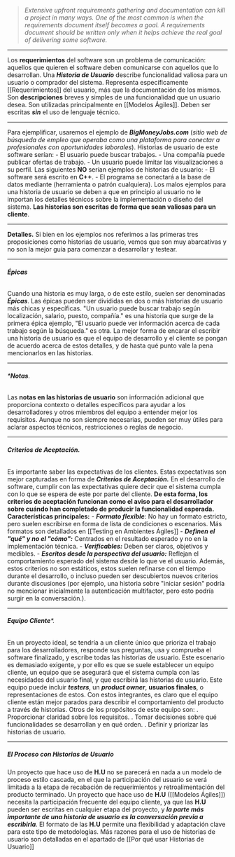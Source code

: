 > *Extensive upfront requirements gathering and documentation can kill a project in many ways. One of the most common is when the requirements document itself becomes a goal. A requirements document should be written only when it helps achieve the real goal of delivering some software.*
****

Los **requerimientos** del software son un problema de comunicación: aquellos que quieren el software deben comunicarse con aquellos que lo desarrollan. 
Una ***Historia de Usuario*** describe funcionalidad valiosa para un usuario o comprador del sistema. Representa específicamente [[Requerimientos]] del usuario, más que la documentación de los mismos. Son **descripciones** breves y simples de una funcionalidad que un usuario desea. Son utilizadas principalmente en [[Modelos Ágiles]].
Deben ser escritas ***sin*** el uso de lenguaje técnico.
****
Para ejemplificar, usaremos el ejemplo de ***BigMoneyJobs.com*** (*sitio web de búsqueda de empleo que operaba como una plataforma para conectar a profesionales con oportunidades laborales*). Historias de usuario de este software serían:
	- El usuario puede buscar trabajos.
	- Una compañía puede publicar ofertas de trabajo.
	- Un usuario puede limitar las visualizaciones a su perfil.
Las siguientes ****NO**** serían ejemplos de historias de usuario:
	- El software será escrito en **C++**.
	- El programa se conectará a la base de datos mediante (herramienta o patrón cualquiera).
Los malos ejemplos para una historia de usuario se deben a que en principio al usuario no le importan los detalles técnicos sobre la implementación o diseño del sistema. **Las historias son escritas de forma que sean valiosas para un cliente**.
****
****Detalles.**** Si bien en los ejemplos nos referimos a las primeras tres proposiciones como historias de usuario, vemos que son muy abarcativas y no son la mejor guía para comenzar a desarrollar y testear. 
****
###### **Épicas**
Cuando una historia es muy larga, o de este estilo, suelen ser denominadas ***Épicas***. Las épicas pueden ser divididas en dos o más historias de usuario más chicas y específicas. "Un usuario puede buscar trabajo según localización, salario, puesto, compañía." es una historia que surge de la primera épica ejemplo, "El usuario puede ver información acerca de cada trabajo según la búsqueda." es otra. 
La mejor forma de encarar el escribir una historia de usuario es que el equipo de desarrollo y el cliente se pongan de acuerdo acerca de estos detalles, y de hasta qué punto vale la pena mencionarlos en las historias. 
****
###### ****Notas***. 
Las **notas en las historias de usuario** son información adicional que proporciona contexto o detalles específicos para ayudar a los desarrolladores y otros miembros del equipo a entender mejor los requisitos. Aunque no son siempre necesarias, pueden ser muy útiles para aclarar aspectos técnicos, restricciones o reglas de negocio.
****
###### **Criterios de Aceptación.**
Es importante saber las expectativas de los clientes. Estas expectativas son mejor capturadas en forma de ***Criterios de Aceptación.*** En el desarrollo de software, cumplir con las expectativas quiere decir que el sistema cumpla con lo que se espera de este por parte del cliente. **De esta forma, los criterios de aceptación funcionan como el aviso para el desarrollador sobre cuándo han completado de producir la funcionalidad esperada.** 
**Características principales:**
	- ***Formato flexible***: No hay un formato estricto, pero suelen escribirse en forma de lista de condiciones o escenarios. Más formatos son detallados en [[Testing en Ambientes Ágiles]]
	- ***Definen el "qué" y no el "cómo":*** Centrados en el resultado esperado y no en la implementación técnica.
	- ***Verificables:*** Deben ser claros, objetivos y medibles.
	- ***Escritos desde la perspectiva del usuario:*** Reflejan el comportamiento esperado del sistema desde lo que ve el usuario.
Además, estos criterios no son estáticos, estos suelen refinarse con el tiempo durante el desarrollo, o incluso pueden ser descubiertos nuevos criterios durante discusiones (por ejemplo, una historia sobre "iniciar sesión" podría no mencionar inicialmente la autenticación multifactor, pero esto podría surgir en la conversación.).
****
###### **Equipo Cliente***. 
En un proyecto ideal, se tendría a un cliente único que prioriza el trabajo para los desarrolladores, responde sus preguntas, usa y comprueba el software finalizado, y escribe todas las historias de usuario. Este escenario es demasiado exigente, y por ello es que se suele establecer un equipo cliente, un equipo que se asegurará que el sistema cumpla con las necesidades del usuario final, y que escribirá las historias de usuario.
Este equipo puede incluir ***testers***, un ***product owner***, **usuarios finales**, o representaciones de estos. 
Con estos integrantes, es claro que el equipo cliente están mejor parados para describir el comportamiento del producto a través de historias.
Otros de los propósitos de este equipo son:
	. Proporcionar claridad sobre los requisitos.
	. Tomar decisiones sobre qué funcionalidades se desarrollan y en qué orden.
	. Definir y priorizar las historias de usuario.
****
##### ****El Proceso con Historias de Usuario****
Un proyecto que hace uso de **H.U** no se parecerá en nada a un modelo de proceso estilo cascada, en el que la participación del usuario se verá limitada a la etapa de recabación de requerimientos y retroalimentación del producto terminado. 
Un proyecto que hace uso de **H.U** ([[Modelos Ágiles]]) necesita la participación frecuente del equipo cliente, ya que las **H.U** pueden ser escritas en cualquier etapa del proyecto, y ***la parte más importante de una historia de usuario es la conversación previa a escribirla***. 
El formato de las **H.U** permite una flexibilidad y adaptación clave para este tipo de metodologías. Más razones para el uso de historias de usuario son detalladas en el apartado de [[Por qué usar Historias de Usuario]]
